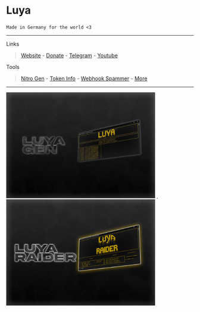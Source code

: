 # Luya #
`Made in Germany for the world <3`
- - -
Links
 > [Website](https://www.luya.ml/#github.readme "Website") -
 > [Donate](https://ko-fi.com/luyadevs "Donate") -
 > [Telegram](https://t.me/bladetools "Telegram") -
 > [Youtube](https://www.youtube.com/channel/UCC0wrmmTK-SCJqdJEJJ-Hrg "Youtube")
 >

Tools
 > [Nitro Gen](https://github.com/LuyaTools/Nitro-Generator/archive/refs/heads/main.zip "NitroGen") -
 > [Token Info](https://github.com/LuyaTools/Discord-Token-Info/archive/refs/heads/main.zip "Tokeninfo") -
 > [Webhook Spammer](https://github.com/LuyaTools/Webhook-Spammer/archive/refs/heads/main.zip "WebhookSpammer") -
 > [More](https://github.com/LuyaTools?tab=repositories "more")
- - -
<img src="readme-src/gen.png" alt="drawing" width="400"/> .
<img src="readme-src/raid.png" alt="drawing" width="400"/>

